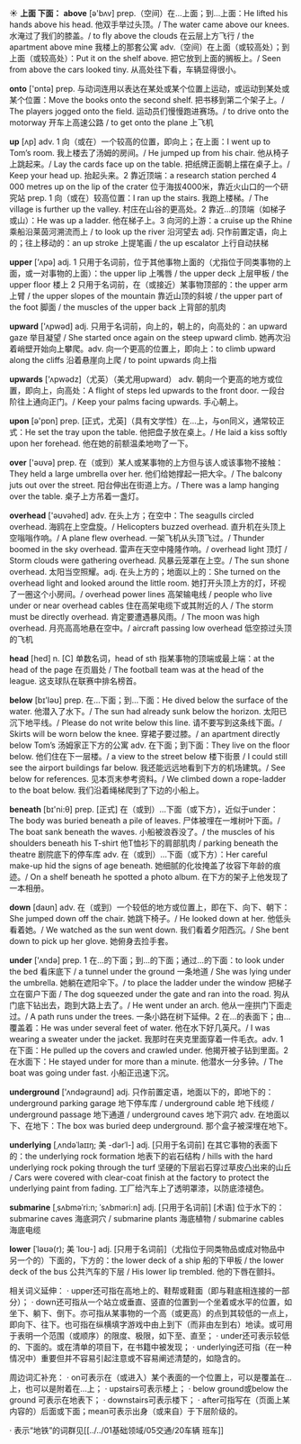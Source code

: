 ☀ <span class="category">**上面 下面：**</span>
<span class="vocabulary">**above**</span> [ə'bʌv] 
<span class="definition">prep.（空间）在…上面；到…上面：</span>He lifted his hands above his head. 他双手举过头顶。/ The water came above our knees. 水淹过了我们的膝盖。/ to fly above the clouds 在云层上方飞行 / the apartment above mine 我楼上的那套公寓 <span class="definition">adv.（空间）在上面（或较高处）；到上面（或较高处）：</span>Put it on the shelf above. 把它放到上面的搁板上。/ Seen from above the cars looked tiny. 从高处往下看，车辆显得很小。

<span class="vocabulary">**onto**</span> ['ɒntə] 
<span class="definition">prep. 与动词连用以表达在某处或某个位置上运动，或运动到某处或某个位置：</span>Move the books onto the second shelf. 把书移到第二个架子上。/ The players jogged onto the field. 运动员们慢慢跑进赛场。/ to drive onto the motorway 开车上高速公路 / to get onto the plane 上飞机

<span class="vocabulary">**up**</span> [ʌp] 
<span class="definition">adv. 1 向（或在）一个较高的位置，即向上；在上面：</span>I went up to Tom’s room. 我上楼去了汤姆的房间。/ He jumped up from his chair. 他从椅子上跳起来。/ Lay the cards face up on the table. 把纸牌正面朝上摆在桌子上。/ Keep your head up. 抬起头来。<span class="definition">2 靠近顶端：</span>a research station perched 4 000 metres up on the lip of the crater 位于海拔4000米，靠近火山口的一个研究站 <span class="definition">prep. 1 向（或在）较高位置：</span>I ran up the stairs. 我跑上楼梯。/ The village is further up the valley. 村庄在山谷的更高处。<span class="definition">2 靠近…的顶端（如梯子或山）：</span>He was up a ladder. 他在梯子上。<span class="definition">3 向河的上游：</span>a cruise up the Rhine 乘船沿莱茵河溯流而上 / to look up the river 沿河望去 <span class="definition">adj. 只作前置定语，向上的；往上移动的：</span>an up stroke 上提笔画 / the up escalator 上行自动扶梯

<span class="vocabulary">**upper**</span> ['ʌpə] 
<span class="definition">adj. 1 只用于名词前，位于其他事物上面的（尤指位于同类事物的上面，或一对事物的上面）：</span>the upper lip 上嘴唇 / the upper deck 上层甲板 / the upper floor 楼上 <span class="definition">2 只用于名词前，在（或接近）某事物顶部的：</span>the upper arm 上臂 / the upper slopes of the mountain 靠近山顶的斜坡 / the upper part of the foot 脚面 / the muscles of the upper back 上背部的肌肉

<span class="vocabulary">**upward**</span> ['ʌpwəd] 
<span class="definition">adj. 只用于名词前，向上的，朝上的，向高处的：</span>an upward gaze 举目凝望 / She started once again on the steep upward climb. 她再次沿着峭壁开始向上攀爬。<span class="definition">adv. 向一个更高的位置上，即向上：</span>to climb upward along the cliffs 沿着悬崖向上爬 / to point upwards 向上指

<span class="vocabulary">**upwards**</span> ['ʌpwədz]（尤英）（美尤用upward）
<span class="definition">adv. 朝向一个更高的地方或位置，即向上，向高处：</span>A flight of steps led upwards to the front door. 一段台阶往上通向正门。/ Keep your palms facing upwards. 手心朝上。

<span class="vocabulary">**upon**</span> [ə'pɒn] 
<span class="definition">prep. [正式，尤英]（具有文学性）在…上，与on同义，通常较正式：</span>He set the tray upon the table. 他把盘子放在桌上。/ He laid a kiss softly upon her forehead. 他在她的前额温柔地吻了一下。

<span class="vocabulary">**over**</span> ['əʊvə] 
<span class="definition">prep. 在（或到）某人或某事物的上方但与该人或该事物不接触：</span>They held a large umbrella over her. 他们给她撑起一把大伞。/ The balcony juts out over the street. 阳台伸出在街道上方。/ There was a lamp hanging over the table. 桌子上方吊着一盏灯。

<span class="vocabulary">**overhead**</span> ['əʊvəhed] 
<span class="definition">adv. 在头上方；在空中：</span>The seagulls circled overhead. 海鸥在上空盘旋。/ Helicopters buzzed overhead. 直升机在头顶上空嗡嗡作响。/ A plane flew overhead. 一架飞机从头顶飞过。/ Thunder boomed in the sky overhead. 雷声在天空中隆隆作响。/ overhead light 顶灯 / Storm clouds were gathering overhead. 风暴云笼罩在上空。/ The sun shone overhead. 太阳当空照耀。<span class="definition">adj. 在头上方的；地面以上的：</span>She turned on the overhead light and looked around the little room. 她打开头顶上方的灯，环视了一圈这个小房间。/ overhead power lines 高架输电线 / people who live under or near overhead cables 住在高架电缆下或其附近的人 / The storm must be directly overhead. 肯定要遭遇暴风雨。/ The moon was high overhead. 月亮高高地悬在空中。/ aircraft passing low overhead 低空掠过头顶的飞机

<span class="vocabulary">**head**</span> [hed] 
<span class="definition">n. [C] 单数名词，head of sth 指某事物的顶端或最上端：</span>at the head of the page 在页眉处 / The football team was at the head of the league. 这支球队在联赛中排名榜首。

<span class="vocabulary">**below**</span> [bɪ'ləʊ] 
<span class="definition">prep. 在…下面；到…下面：</span>He dived below the surface of the water. 他潜入了水下。/ The sun had already sunk below the horizon. 太阳已沉下地平线。/ Please do not write below this line. 请不要写到这条线下面。/ Skirts will be worn below the knee. 穿裙子要过膝。/ an apartment directly below Tom’s 汤姆家正下方的公寓 <span class="definition">adv. 在下面；到下面：</span>They live on the floor below. 他们住在下一层楼。/ a view to the street below 楼下街景 / I could still see the airport buildings far below. 我还能远远地看到下方的机场建筑。/ See below for references. 见本页末参考资料。/ We climbed down a rope-ladder to the boat below. 我们沿着绳梯爬到了下边的小船上。

<span class="vocabulary">**beneath**</span> [bɪ'ni:θ] 
<span class="definition">prep. [正式] 在（或到）…下面（或下方），近似于under：</span>The body was buried beneath a pile of leaves. 尸体被埋在一堆树叶下面。/ The boat sank beneath the waves. 小船被浪吞没了。/ the muscles of his shoulders beneath his T-shirt 他T恤衫下的肩部肌肉 / parking beneath the theatre 剧院底下的停车库 <span class="definition">adv. 在（或到）…下面（或下方）：</span>Her careful make-up hid the signs of age beneath. 她细腻的化妆掩盖了妆容下年龄的痕迹。/ On a shelf beneath he spotted a photo album. 在下方的架子上他发现了一本相册。

<span class="vocabulary">**down**</span> [daʊn] 
<span class="definition">adv. 在（或到）一个较低的地方或位置上，即在下、向下、朝下：</span>She jumped down off the chair. 她跳下椅子。/ He looked down at her. 他低头看着她。/ We watched as the sun went down. 我们看着夕阳西沉。/ She bent down to pick up her glove. 她俯身去捡手套。

<span class="vocabulary">**under**</span> ['ʌndə] 
<span class="definition">prep. 1 在…的下面；到…的下面；通过…的下面：</span>to look under the bed 看床底下 / a tunnel under the ground 一条地道 / She was lying under the umbrella. 她躺在遮阳伞下。/ to place the ladder under the window 把梯子立在窗户下面 / The dog squeezed under the gate and ran into the road. 狗从门底下钻出去，跑到大路上去了。/ He went under an arch. 他从一座拱门下面走过。/ A path runs under the trees. 一条小路在树下延伸。<span class="definition">2 在…的表面下；由…覆盖着：</span>He was under several feet of water. 他在水下好几英尺。/ I was wearing a sweater under the jacket. 我那时在夹克里面穿着一件毛衣。<span class="definition">adv. 1 在下面：</span>He pulled up the covers and crawled under. 他揭开被子钻到里面。<span class="definition">2 在水面下：</span>He stayed under for more than a minute. 他潜水一分多钟。/ The boat was going under fast. 小船正迅速下沉。

<span class="vocabulary">**underground**</span> ['ʌndəɡraʊnd] 
<span class="definition">adj. 只作前置定语，地面以下的，即地下的：</span>underground parking garage 地下停车库 / underground cable 地下线缆 / underground passage 地下通道 / underground caves 地下洞穴 <span class="definition">adv. 在地面以下、在地下：</span>The box was buried deep underground. 那个盒子被深埋在地下。
           
<span class="vocabulary">**underlying**</span> [ˌʌndəˈlaɪɪŋ; 美 -dərˈl-]
<span class="definition">adj. [只用于名词前] 在其它事物的表面下的：</span>the underlying rock formation 地表下的岩石结构 / hills with the hard underlying rock poking through the turf 坚硬的下层岩石穿过草皮凸出来的山丘 / Cars were covered with clear-coat finish at the factory to protect the underlying paint from fading. 工厂给汽车上了透明罩漆，以防底漆褪色。
           
<span class="vocabulary">**submarine**</span> [ˌsʌbməˈri:n; ˈsʌbməri:n]
<span class="definition">adj. [只用于名词前] [术语] 位于水下的：</span>submarine caves 海底洞穴 / submarine plants 海底植物 / submarine cables 海底电缆

<span class="vocabulary">**lower**</span> [ˈləʊə(r); 美 ˈloʊ-]
<span class="definition">adj. [只用于名词前]（尤指位于同类物品或成对物品中另一个的）下面的，下方的：</span>the lower deck of a ship 船的下甲板 / the lower deck of the bus 公共汽车的下层 / His lower lip trembled. 他的下唇在颤抖。

相关词义延伸：
· upper还可指在高地上的、鞋帮或鞋面（即与鞋底相连接的一部分）；
· down还可指从一个站立或垂直、竖直的位置到一个坐着或水平的位置，如坐下、躺下、倒下。亦可指从某事物的一个高（或更高）的点到其较低的一点上，即向下、往下。也可指在纵横填字游戏中由上到下（而非由左到右）地读。或可用于表明一个范围（或顺序）的限度、极限，如下至、直至；
· under还可表示较低的、下面的。或在清单的项目下，在书籍中被发现；
· underlying还可指（在一种情况中）重要但并不容易引起注意或不容易阐述清楚的，如隐含的。

周边词汇补充：
· on可表示在（或进入）某个表面的一个位置上，可以是覆盖在…上，也可以是附着在…上；
· upstairs可表示楼上；
· below ground或below the ground 可表示在地表下；
· downstairs可表示楼下；
· after可指写在（页面上某内容的）后面或下面；mean可表示出身（或来自）于下层阶级的。

· 表示“地铁”的词群见[[../../01基础领域/05交通/20车辆 班车]]
